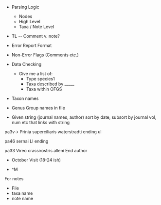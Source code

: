 - Parsing Logic
  - Nodes
  - High Level
  - Taxa / Note Level

- TL -- Comment v. note?
- Error Report Format
- Non-Error Flags (Comments etc.)

- Data Checking
  - Give me a list of:
    - Type species1
    - Taxa described by _____
    - Taxa within OFGS

- Taxon names
- Genus Group names in file

- Given string (journal names, author) sort by date, subsort by journal vol, num etc that links with string

pa3v->
Prinia superciliaris waterstradti ending ul

pa46 sernai LI ending

pa33 Vireo crassirostris alleni End author </a>

- October Visit (18-24 ish)



- ^M

For notes
  - File
  - taxa name
  - note name
